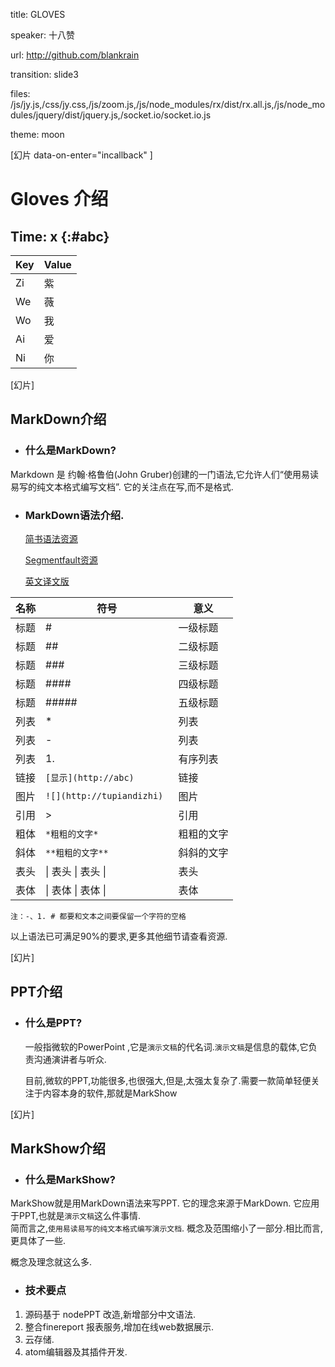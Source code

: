 title: GLOVES

speaker: 十八赞

url: http://github.com/blankrain

transition: slide3

files: /js/jy.js,/css/jy.css,/js/zoom.js,/js/node_modules/rx/dist/rx.all.js,/js/node_modules/jquery/dist/jquery.js,/socket.io/socket.io.js

theme: moon

[幻片 data-on-enter="incallback" ]
# Gloves 介绍
Time:
x {:#abc}
---------
|Key|Value|
|-|-|
|Zi | 紫 |
|We | 薇 |
|Wo | 我 |
|Ai | 爱 |
|Ni | 你 |
<script>
function incallback(){
  (function(window, document, io){
    var socket = io.connect(location.host+"/touchevent");
        socket.on("clickdata", socketIO);
      
  }(window, document, io));

Rx.Observable.interval(1000).subscribe((x)=>{$('#abc').html(x)})
}
function socketIO(d){
  console.log('data on'+JSON.stringify(d));
}
</script>
[幻片]
## MarkDown介绍
* ### 什么是MarkDown?
Markdown 是 约翰·格鲁伯(John Gruber)创建的一门语法,它允许人们“使用易读易写的纯文本格式编写文档”. 它的关注点在写,而不是格式.
* ### MarkDown语法介绍.
  [简书语法资源](http://www.jianshu.com/p/q81RER)

  [Segmentfault资源](https://segmentfault.com/markdown)

  [英文译文版](http://maogm.com/blog/markdown-syntax.html)

|名称 | 符号 | 意义 |
|----|----|----|
|标题| # | 一级标题|
|标题| ## | 二级标题|
|标题| ### | 三级标题|
|标题| #### | 四级标题|
|标题| ##### | 五级标题|
|列表| * |列表|
|列表| - |列表|
|列表| 1. |有序列表|
|链接| `[显示](http://abc) `|链接|
|图片| `![](http://tupiandizhi) `|图片|
|引用| > |引用|
|粗体| `*粗粗的文字*`|粗粗的文字|
|斜体| `**粗粗的文字**`|斜斜的文字|
|表头|&#124; 表头 &#124; 表头 &#124;|表头|
|表体|&#124; 表体 &#124; 表体 &#124;|表体|
`
注：-、1. # 都要和文本之间要保留一个字符的空格
`

以上语法已可满足90%的要求,更多其他细节请查看资源.

[幻片]
## PPT介绍
* ### 什么是PPT?
    一般指微软的PowerPoint ,它是`演示文稿`的代名词.`演示文稿`是信息的载体,它负责沟通演讲者与听众.

    目前,微软的PPT,功能很多,也很强大,但是,太强太复杂了.需要一款简单轻便关注于内容本身的软件,那就是MarkShow

[幻片]
## MarkShow介绍
- ### 什么是MarkShow?
MarkShow就是用MarkDown语法来写PPT. 它的理念来源于MarkDown. 它应用于PPT,也就是`演示文稿`这么件事情.  
简而言之,`使用易读易写的纯文本格式编写演示文档`. 概念及范围缩小了一部分.相比而言,更具体了一些.

  概念及理念就这么多.

- ### 技术要点
 1. 源码基于 nodePPT 改造,新增部分中文语法.
 2. 整合finereport 报表服务,增加在线web数据展示.
 3. 云存储.
 4. atom编辑器及其插件开发.

